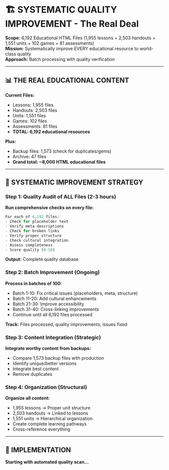 # 🏗️ SYSTEMATIC QUALITY IMPROVEMENT - The Real Deal

**Scope:** 6,192 Educational HTML Files (1,955 lessons + 2,503 handouts + 1,551 units + 102 games + 81 assessments)  
**Mission:** Systematically improve EVERY educational resource to world-class quality  
**Approach:** Batch processing with quality verification  

---

## 📊 THE REAL EDUCATIONAL CONTENT

**Current Files:**
- Lessons: 1,955 files
- Handouts: 2,503 files
- Units: 1,551 files
- Games: 102 files
- Assessments: 81 files
- **TOTAL: 6,192 educational resources**

**Plus:**
- Backup files: 1,573 (check for duplicates/gems)
- Archive: 47 files
- **Grand total: ~8,000 HTML educational files**

---

## 🎯 SYSTEMATIC IMPROVEMENT STRATEGY

### **Step 1: Quality Audit of ALL Files** (2-3 hours)

**Run comprehensive checks on every file:**
```python
For each of 6,192 files:
- Check for placeholder text
- Verify meta descriptions
- Check for broken links
- Verify proper structure
- Check cultural integration
- Assess completeness
- Score quality (0-10)
```

**Output:** Complete quality database

### **Step 2: Batch Improvement** (Ongoing)

**Process in batches of 100:**
- Batch 1-10: Fix critical issues (placeholders, meta, structure)
- Batch 11-20: Add cultural enhancements
- Batch 21-30: Improve accessibility
- Batch 31-40: Cross-linking improvements
- Continue until all 6,192 files processed

**Track:** Files processed, quality improvements, issues fixed

### **Step 3: Content Integration** (Strategic)

**Integrate worthy content from backups:**
- Compare 1,573 backup files with production
- Identify unique/better versions
- Integrate best content
- Remove duplicates

### **Step 4: Organization** (Structural)

**Organize all content:**
- 1,955 lessons → Proper unit structure
- 2,503 handouts → Linked to lessons
- 1,551 units → Hierarchical organization
- Create complete learning pathways
- Cross-reference everything

---

## 🔧 IMPLEMENTATION

**Starting with automated quality scan...**

